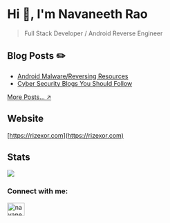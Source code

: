 # Hi 👋, I'm Navaneeth Rao
> Full Stack Developer / Android Reverse Engineer

## Blog Posts ✏️

- [Android Malware/Reversing Resources](https://rizexor.com/blog/android-resources)
- [Cyber Security Blogs You Should Follow](https://rizexor.com/blog/cyber-security-blogs-you-should-follow)

[More Posts... ↗️](https://rizexor.com/blog)

## Website

[https://rizexor.com](https://rizexor.com)

## Stats

<img src="http://github-readme-streak-stats.herokuapp.com?user=navaneeth-dev&theme=nightowl&hide_border=true&background=22272E&sideLabels=9BE9A8&sideNums=9BE9A8&dates=9BE9A8&ring=40C463&stroke=22272E&fire=40C463&currStreakNum=40C463&currStreakLabel=40C463&count_private=true">

<h3 align="left">Connect with me:</h3>
<p align="left">
<a href="https://twitter.com/navaneethstwt" target="blank"><img align="center" src="https://raw.githubusercontent.com/rahuldkjain/github-profile-readme-generator/master/src/images/icons/Social/twitter.svg" alt="navaneethstwt" height="30" width="40" /></a>
</p>
